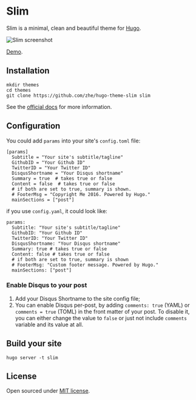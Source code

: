 # Slim

Slim is a minimal, clean and beautiful theme for [Hugo](http://gohugo.io/).

![Slim screenshot](https://github.com/zhe/hugo-theme-slim/blob/master/images/screenshot.png)

[Demo](http://themes.gohugo.io/theme/slim).

## Installation

```
mkdir themes
cd themes
git clone https://github.com/zhe/hugo-theme-slim slim
```

See the [official docs](http://gohugo.io/themes/installing) for more information.

## Configuration
You could add `params` into your site's `config.toml` file:

```
[params]
  Subtitle = "Your site's subtitle/tagline"
  GithubID = "Your Github ID"
  TwitterID = "Your Twitter ID"
  DisqusShortname = "Your Disqus shortname"
  Summary = true  # takes true or false
  Content = false  # takes true or false
  # if both are set to true, summary is shown.
  # FooterMsg = "Copyright Me 2016. Powered by Hugo."
  mainSections = ["post"]
```

if you use `config.yaml`, it could look like:

```
params:
  Subtitle: "Your site's subtitle/tagline"
  GithubID: "Your Github ID"
  TwitterID: "Your Twitter ID"
  DisqusShortname: "Your Disqus shortname"
  Summary: true # takes true or false
  Content: false # takes true or false
  # if both are set to true, summary is shown
  # FooterMsg: "Custom footer message. Powered by Hugo."
  mainSections: ["post"]
```

### Enable Disqus to your post

1. Add your Disqus Shortname to the site config file;
2. You can enable Disqus per-post, by adding `comments: true` (YAML) or `comments = true` (TOML) in the front matter of your post. To disable it, you can either change the value to `false` or just not include `comments` variable and its value at all. 

## Build your site

```
hugo server -t slim
```


## License

Open sourced under [MIT license](https://github.com/zhe/hugo-theme-slim/blob/master/LICENSE.md).
